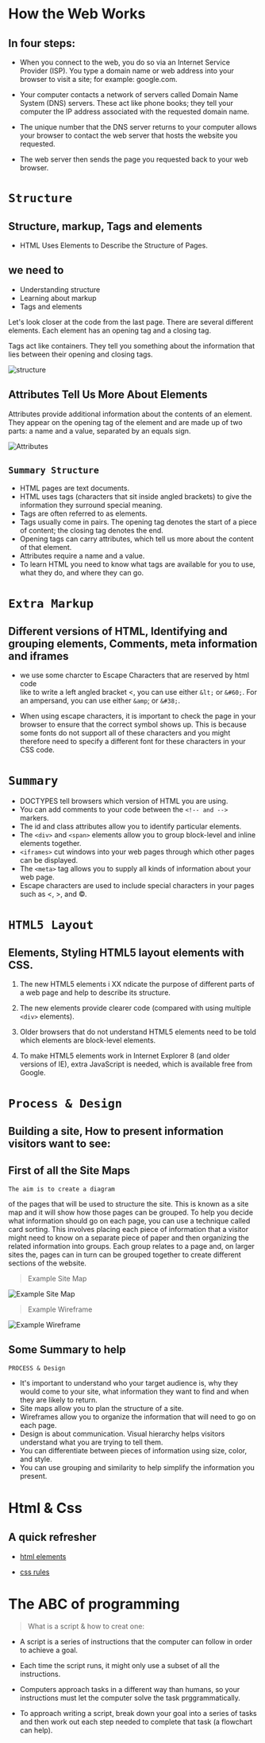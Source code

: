 # How the Web Works

## In four steps:
* When you connect to the web, you do so via an Internet Service Provider (ISP). 
You type a domain name or web address into your browser to visit a site; for example: google.com.

* Your computer contacts a
network of servers called
Domain Name System (DNS)
servers. These act like phone
books; they tell your computer
the IP address associated with
the requested domain name.
* The unique number that the
DNS server returns to your
computer allows your browser
to contact the web server
that hosts the website you
requested.
* The web server then sends the
page you requested back to your
web browser.

# `Structure`

## Structure, markup, Tags and elements

* HTML Uses Elements
to Describe the
Structure of Pages.

## we need to
* Understanding structure
* Learning about markup
* Tags and elements

Let's look closer at the code from the last page.
There are several different elements. Each
element has an opening tag and a closing tag.

Tags act like containers. They tell you
something about the information that lies
between their opening and closing tags.

![structure](https://i.pinimg.com/originals/5e/dc/c5/5edcc52dd5289bfee68d65d602739b2f.jpg) 


## Attributes Tell Us More About Elements

Attributes provide additional information
about the contents of an element. They appear
on the opening tag of the element and are
made up of two parts: a name and a value,
separated by an equals sign.
 
 ![Attributes](http://vetbossel.in/beginner-tutorial-website/img/css-syntax.png) 

  ## `Summary Structure`

 * HTML pages are text documents.
* HTML uses tags (characters that sit inside angled
brackets) to give the information they surround special
meaning.
* Tags are often referred to as elements.
* Tags usually come in pairs. The opening tag denotes
the start of a piece of content; the closing tag denotes
the end.
* Opening tags can carry attributes, which tell us more
about the content of that element.
* Attributes require a name and a value.
* To learn HTML you need to know what tags are
available for you to use, what they do, and where they
can go.

# `Extra Markup`

## Different versions of HTML, Identifying and grouping elements, Comments, meta information and iframes

* we use some charcter to Escape Characters that are reserved by html code <br>
like to write a left angled bracket &lt;,
you can use either `&lt;` or
`&#60;`. For an ampersand, you
can use either `&amp`; or `&#38;`. 

* When using escape characters,
it is important to check the
page in your browser to ensure
that the correct symbol shows
up. This is because some fonts
do not support all of these
characters and you might
therefore need to specify
a different font for these
characters in your CSS code.

# `Summary`

* DOCTYPES tell browsers which version of HTML you
are using.
* You can add comments to your code between the
`<!-- and -->` markers.
* The id and class attributes allow you to identify
particular elements.
* The `<div>` and `<span>` elements allow you to group
block-level and inline elements together.
* `<iframes>` cut windows into your web pages through
which other pages can be displayed.
* The `<meta>` tag allows you to supply all kinds of
information about your web page.
* Escape characters are used to include special
characters in your pages such as <, >, and ©.


# `HTML5 Layout`

## Elements, Styling HTML5 layout elements with CSS.

1. The new HTML5 elements i XX ndicate the purpose of
different parts of a web page and help to describe
its structure.

2.  The new elements provide clearer code (compared
with using multiple `<div>` elements).

3. Older browsers that do not understand HTML5
elements need to be told which elements are
block-level elements.

4. To make HTML5 elements work in Internet Explorer 8
(and older versions of IE), extra JavaScript is needed,
which is available free from Google.




# `Process & Design`

## Building a site, How to present information visitors want to see:


## First of all the Site Maps

    The aim is to create a diagram
of the pages that will be used
to structure the site. This is
known as a site map and it will
show how those pages can be
grouped.
To help you decide what
information should go on each
page, you can use a technique
called card sorting.
This involves placing each
piece of information that a
visitor might need to know on
a separate piece of paper and
then organizing the related
information into groups.
Each group relates to a page and,
on larger sites the, pages can in
turn can be grouped together to
create different sections of the
website.

>Example Site Map

![Example Site Map](https://i.pinimg.com/originals/1c/c5/f4/1cc5f4ec000969f11eedf4dbe0f8c9d8.png)

>Example Wireframe

![Example Wireframe](https://assets.justinmind.com/wp-content/webp-express/webp-images/uploads/2019/04/shopify-wireframe-example-website.png.webp)


## Some Summary to help

`PROCESS & Design`
* It's important to understand who your target audience
is, why they would come to your site, what information
they want to find and when they are likely to return.
* Site maps allow you to plan the structure of a site.
* Wireframes allow you to organize the information that
will need to go on each page.
* Design is about communication. Visual hierarchy helps
visitors understand what you are trying to tell them.
* You can differentiate between pieces of information
using size, color, and style.
* You can use grouping and similarity to help simplify
the information you present.

# Html & Css 
## A quick refresher

* [html elements](https://lh3.googleusercontent.com/proxy/MTqEAJqBy8JGR_vWDVLNFoUtQVidhxQLqMOAoJj4mjDreCHL1vbQsmkxjpiAel-RzsYsZjWKiK-eioi8eJyx0rSPo5cd6G-QtIXN0216fIiVtvd6qNDSdedTzJRGcwtTMVScZxnGt41RVgSUxr1fY-aZyco)

* [css rules](https://dhirajkumarsingh.files.wordpress.com/2012/05/css-structure-anatomy.png)


# The ABC of programming 

>  What is a script & how to creat one:

* A script is a series of instructions that the computer can follow in order to achieve a goal.


* Each time the script runs, it might only use a subset of all the instructions.


* Computers approach tasks in a different way than humans, so your instructions must let the computer solve the task prggrammatically.


* To approach writing a script, break down your goal into a series of tasks and then work out each step needed to complete that task (a flowchart can help). 
